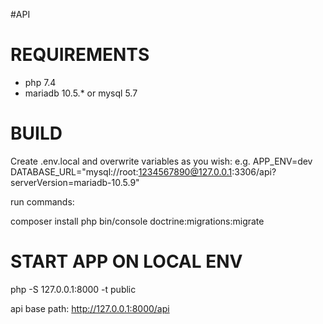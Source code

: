 #API

# REQUIREMENTS
- php 7.4
- mariadb 10.5.* or mysql 5.7

# BUILD 
Create .env.local and overwrite variables as you wish:
e.g.
APP_ENV=dev
DATABASE_URL="mysql://root:1234567890@127.0.0.1:3306/api?serverVersion=mariadb-10.5.9"

run commands: 

composer install
php bin/console doctrine:migrations:migrate

# START APP ON LOCAL ENV
php -S 127.0.0.1:8000 -t public

api base path: http://127.0.0.1:8000/api
